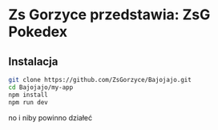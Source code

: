# Zs Gorzyce przedstawia: ZsG Pokedex
## Instalacja
```bash
git clone https://github.com/ZsGorzyce/Bajojajo.git
cd Bajojajo/my-app
npm install
npm run dev
```

no i niby powinno działeć
